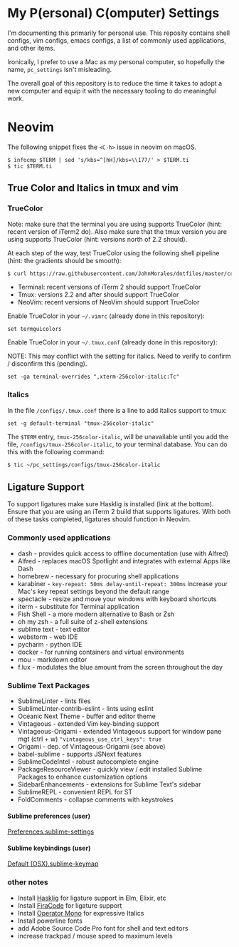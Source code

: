 # My P(ersonal) C(omputer) Settings

I'm documenting this primarily for personal use. This reposity contains shell configs, vim configs, emacs configs, a list of commonly used applications, and other items.

Ironically, I prefer to use a Mac as my personal computer, so hopefully the name, `pc_settings` isn't misleading.

The overall goal of this repository is to reduce the time it takes to adopt a new computer and equip it with the necessary tooling to do meaningful work.


# Neovim

The following snippet fixes the `<C-h>` issue in neovim on macOS.

```
$ infocmp $TERM | sed 's/kbs=^[hH]/kbs=\\177/' > $TERM.ti
$ tic $TERM.ti
```


## True Color and Italics in tmux and vim

### TrueColor

Note: make sure that the terminal you are using supports TrueColor (hint: recent version of iTerm2 do). Also make sure that the tmux version you are using supports TrueColor (hint: versions north of 2.2 should).

At each step of the way, test TrueColor using the following shell pipeline (hint: the gradients should be smooth):

```bash
$ curl https://raw.githubusercontent.com/JohnMorales/dotfiles/master/colors/24-bit-color.sh | bash
```


* Terminal: recent versions of iTerm 2 should support TrueColor
* Tmux: versions 2.2 and after should support TrueColor
* NeoVim: recent versions of NeoVim should support TrueColor

Enable TrueColor in your `~/.vimrc` (already done in this repository):

```viml
set termguicolors
```


Enable TrueColor in your `~/.tmux.conf` (already done in this repository):

NOTE: This may conflict with the setting for italics. Need to verify to confirm / disconfirm this (pending).

```
set -ga terminal-overrides ",xterm-256color-italic:Tc"
```


### Italics

In the file `/configs/.tmux.conf` there is a line to add italics support to tmux:

```
set -g default-terminal "tmux-256color-italic"
```

The `$TERM` entry, `tmux-256color-italic`, will be unavailable until you add the file, `/configs/tmux-256color-italic`, to your terminal database. You can do this with the following command:

```bash
$ tic ~/pc_settings/configs/tmux-256color-italic
```


## Ligature Support

To support ligatures make sure Hasklig is installed (link at the bottom). Ensure that you are using an iTerm 2 build that supports ligatures. With both of these tasks completed, ligatures should function in Neovim.


### Commonly used applications
* dash - provides quick access to offline documentation (use with Alfred)
* Alfred - replaces macOS Spotlight and integrates with external Apps like Dash
* homebrew - necessary for procuring shell applications
* karabiner - `key-repeat: 50ms delay-until-repeat: 300ms` increase your Mac's key repeat settings beyond the default range
* spectacle - resize and move your windows with keyboard shortcuts
* iterm - substitute for Terminal application
* Fish Shell - a more modern alternative to Bash or Zsh
* oh my zsh - a full suite of z-shell extensions
* sublime text - text editor
* webstorm - web IDE
* pycharm - python IDE
* docker - for running containers and virtual environments
* mou - markdown editor
* f.lux - modulates the blue amount from the screen throughout the day

### Sublime Text Packages
* SublimeLinter - lints files
* SublimeLinter-contrib-eslint - lints using eslint
* Oceanic Next Theme - buffer and editor theme
* Vintageous - extended Vim key-binding support
* Vintageous-Origami - extended Vintageous support for window pane mgt (ctrl + w) `"vintageous_use_ctrl_keys": true`
* Origami - dep. of Vintageous-Origami (see above)
* babel-sublime - supports JSNext features
* SublimeCodeIntel - robust autocomplete engine
* PackageResourceViewer - quickly view / edit installed Sublime Packages to enhance customization options
* SidebarEnhancements - extensions for Sublime Text's sidebar
* SublimeREPL - convenient REPL for ST
* FoldComments - collapse comments with keystrokes

#### Sublime preferences (user)

[Preferences.sublime-settings](https://github.com/wpcarro/pc_settings/blob/master/Preferences.sublime-settings)

#### Sublime keybindings (user)

[Default (OSX).sublime-keymap](https://github.com/wpcarro/pc_settings/blob/master/Default%20(OSX).sublime-keymap)

### other notes
* Install [Hasklig](https://github.com/i-tu/Hasklig) for ligature support in Elm, Elixir, etc
* Install [FiraCode](https://github.com/tonsky/FiraCode/wiki) for ligature support
* Install [Operator Mono](http://www.typography.com/blog/introducing-operator) for expressive Italics
* Install powerline fonts 
* add Adobe Source Code Pro font for shell and text editors
* increase trackpad / mouse speed to maximum levels
